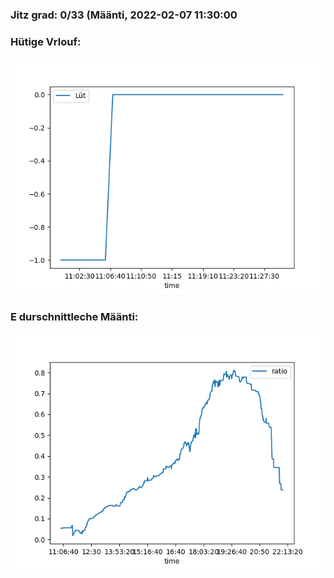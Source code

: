 ### Jitz grad: 0/33 (Määnti, 2022-02-07 11:30:00

### Hütige Vrlouf:
![Graph](Today.png)

### E durschnittleche Määnti:
![Graph](Määnti.png)